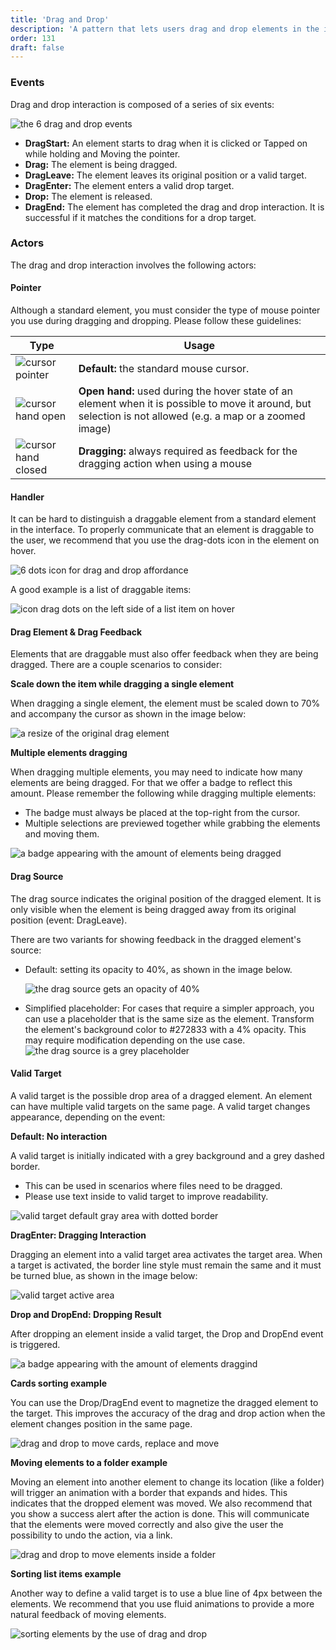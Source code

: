 ```yaml
---
title: 'Drag and Drop'
description: 'A pattern that lets users drag and drop elements in the interface. This can optionally perform an action, depending on the target the element is dropped onto.'
order: 131
draft: false
---
```


### Events

Drag and drop interaction is composed of a series of six events:

![the 6 drag and drop events](/images/lexicon/DnDEvents.jpg)

-   **DragStart:** An element starts to drag when it is clicked or Tapped on while holding and Moving the pointer.
-   **Drag:** The element is being dragged.
-   **DragLeave:** The element leaves its original position or a valid target.
-   **DragEnter:** The element enters a valid drop target.
-   **Drop:** The element is released.
-   **DragEnd:** The element has completed the drag and drop interaction. It is successful if it matches the conditions for a drop target.

### Actors

The drag and drop interaction involves the following actors:

#### Pointer

Although a standard element, you must consider the type of mouse pointer you use during dragging and dropping. Please follow these guidelines:

| Type                                                        | Usage                                                                                                                                                       |
| ----------------------------------------------------------- | ----------------------------------------------------------------------------------------------------------------------------------------------------------- |
| ![cursor pointer](/images/lexicon/CursorPointer.jpg)        | **Default:** the standard mouse cursor.                                                                                                                     |
| ![cursor hand open](/images/lexicon/CursorHandOpen.jpg)     | **Open hand:** used during the hover state of an element when it is possible to move it around, but selection is not allowed (e.g. a map or a zoomed image) |
| ![cursor hand closed](/images/lexicon/CursorHandClosed.jpg) | **Dragging:** always required as feedback for the dragging action when using a mouse                                                                        |

#### Handler

It can be hard to distinguish a draggable element from a standard element in the interface. To properly communicate that an element is draggable to the user, we recommend that you use the drag-dots icon in the element on hover.

![6 dots icon for drag and drop affordance](/images/lexicon/IconDragDots.jpg)

A good example is a list of draggable items:

![icon drag dots on the left side of a list item on hover](/images/lexicon/ListDnD.jpg)

#### Drag Element & Drag Feedback

Elements that are draggable must also offer feedback when they are being dragged. There are a couple scenarios to consider:

**Scale down the item while dragging a single element**

When dragging a single element, the element must be scaled down to 70% and accompany the cursor as shown in the image below:

![a resize of the original drag element](/images/lexicon/DnDDragResize.jpg)

**Multiple elements dragging**

When dragging multiple elements, you may need to indicate how many elements are being dragged. For that we offer a badge to reflect this amount. Please remember the following while dragging multiple elements:

-   The badge must always be placed at the top-right from the cursor.
-   Multiple selections are previewed together while grabbing the elements and moving them.

![a badge appearing with the amount of elements being dragged](/images/lexicon/DnDDragMultiple.jpg)

#### Drag Source

The drag source indicates the original position of the dragged element. It is only visible when the element is being dragged away from its original position (event: DragLeave).

There are two variants for showing feedback in the dragged element's source:

-   Default: setting its opacity to 40%, as shown in the image below.

    ![the drag source gets an opacity of 40%](/images/lexicon/DnDDragSourceOpacity.jpg)

-   Simplified placeholder: For cases that require a simpler approach, you can use a placeholder that is the same size as the element. Transform the element's background color to #272833 with a 4% opacity. This may require modification depending on the use case.
    ![the drag source is a grey placeholder](/images/lexicon/DnDDragSourceplaceholder.png)

#### Valid Target

A valid target is the possible drop area of a dragged element. An element can have multiple valid targets on the same page. A valid target changes appearance, depending on the event:

**Default: No interaction**

A valid target is initially indicated with a grey background and a grey dashed border.

-   This can be used in scenarios where files need to be dragged.
-   Please use text inside to valid target to improve readability.

![valid target default gray area with dotted border](/images/lexicon/DnDValidTargetDefault.jpg)

**DragEnter: Dragging Interaction**

Dragging an element into a valid target area activates the target area. When a target is activated, the border line style must remain the same and it must be turned blue, as shown in the image below:

![valid target active area ](/images/lexicon/DnDValidTargetActive.jpg)

**Drop and DropEnd: Dropping Result**

After dropping an element inside a valid target, the Drop and DropEnd event is triggered.

![a badge appearing with the amount of elements draggind](/images/lexicon/DnDDragMultiple.jpg)

**Cards sorting example**

You can use the Drop/DragEnd event to magnetize the dragged element to the target. This improves the accuracy of the drag and drop action when the element changes position in the same page.

![drag and drop to move cards, replace and move](/images/lexicon/DnDCards.gif)

**Moving elements to a folder example**

Moving an element into another element to change its location (like a folder) will trigger an animation with a border that expands and hides. This indicates that the dropped element was moved.
We also recommend that you show a success alert after the action is done. This will communicate that the elements were moved correctly and also give the user the possibility to undo the action, via a link.

![drag and drop to move elements inside a folder](/images/lexicon/DnDPlaceInside.gif)

**Sorting list items example**

Another way to define a valid target is to use a blue line of 4px between the elements.
We recommend that you use fluid animations to provide a more natural feedback of moving elements.

![sorting elements by the use of drag and drop](/images/lexicon/DnDSort.gif)
